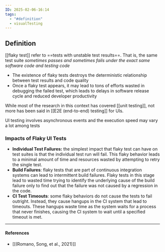 ```yaml
---
ID: 2025-02-06-16:14
tags:
  - "#definition"
  - visualTesting
---
```

## Definition

[[flaky test]] refer to ==tests with unstable test results==. That is, the same test suite *sometimes passes and sometimes fails under the exact same software code and testing code* 
- The existence of flaky tests destroys the deterministic relationship between test results and code quality
- Once a flaky test appears, it may lead to tons of efforts wasted in debugging the failed test, which leads to delays in software release cycle and reduced developer productivity

While most of the research in this context has covered [[unit testing]], not more has been said in [[E2E (end-to-end) testing]] for UIs.

UI testing involves asynchronous events and the execution speed may vary a lot among tests

### Impacts of Flaky UI Tests

- **Individual Test Failures:** the simplest impact that flaky test can have on test suites is that the individual test run will fail. This flaky behavior leads to a minimal amount of time and resources wasted by attempting to retry the single test.
- **Build Failures**: flaky tests that are part of continuous integration systems can lead to intermittent build failures. Flaky tests in this stage lead to wasted time trying to identify the underlying cause of the build failure only to find out that the failure was not caused by a regression in the code.
- **CI Test Timeouts**: some flaky behaviors do not cause the tests to fail outright. Instead, they cause hangups in the CI system that lead to timeouts. These hangups waste time as the system waits for a process that never finishes, causing the CI system to wait until a specified timeout is met.

---
#### References
- [[(Romano, Song, et al., 2021)]]

